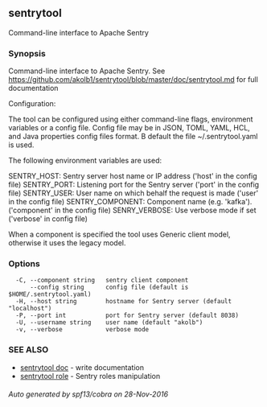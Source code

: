 ## sentrytool

Command-line interface to Apache Sentry

### Synopsis


Command-line interface to Apache Sentry.
See https://github.com/akolb1/sentrytool/blob/master/doc/sentrytool.md for full documentation

Configuration:

The tool can be configured using either command-line flags, environment variables or
a config file. Config file may be in JSON, TOML, YAML, HCL, and
Java properties config files format. B default the file ~/.sentrytool.yaml is used.

 The following environment variables are used:

SENTRY_HOST:      Sentry server host name or IP address ('host' in the config file)
SENTRY_PORT:      Listening port for the Sentry server ('port' in the config file)
SENTRY_USER:      User name on which behalf the request is made ('user' in the config file)
SENTRY_COMPONENT: Component name (e.g. 'kafka'). ('component' in the config file)
SENRY_VERBOSE:    Use verbose mode if set ('verbose' in config file)

When a component is specified the tool uses Generic client model, otherwise it uses the
legacy model.


### Options

```
  -C, --component string   sentry client component
      --config string      config file (default is $HOME/.sentrytool.yaml)
  -H, --host string        hostname for Sentry server (default "localhost")
  -P, --port int           port for Sentry server (default 8038)
  -U, --username string    user name (default "akolb")
  -v, --verbose            verbose mode
```

### SEE ALSO
* [sentrytool doc](sentrytool_doc.md)	 - write documentation
* [sentrytool role](sentrytool_role.md)	 - Sentry roles manipulation

###### Auto generated by spf13/cobra on 28-Nov-2016
